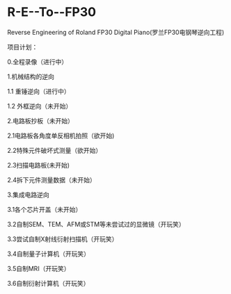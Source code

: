 # R-E--To--FP30
Reverse Engineering of Roland FP30 Digital Piano(罗兰FP30电钢琴逆向工程)

项目计划：

0.全程录像（进行中）

1.机械结构的逆向

1.1 重锤逆向（进行中）

1.2 外框逆向（未开始）

2.电路板抄板（未开始）

2.1电路板各角度单反相机拍照（欲开始)

2.2特殊元件破坏式测量（欲开始）

2.3扫描电路板(未开始)

2.4拆下元件测量数据（未开始）

3.集成电路逆向

3.1各个芯片开盖（未开始）

3.2自制SEM、TEM、AFM或STM等未尝试过的显微镜（开玩笑）

3.3尝试自制X射线衍射扫描机（开玩笑）

3.4自制量子计算机（开玩笑）

3.5自制MRI（开玩笑）

3.6自制衍射计算机（开玩笑）
